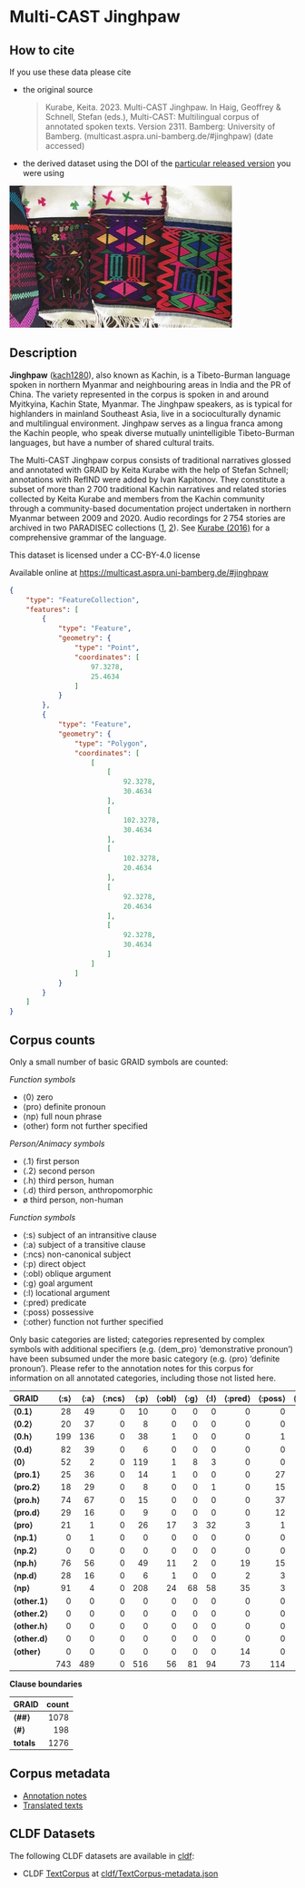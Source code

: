 # Multi-CAST Jinghpaw

## How to cite

If you use these data please cite
- the original source
  > Kurabe, Keita. 2023. Multi-CAST Jinghpaw. In Haig, Geoffrey & Schnell, Stefan (eds.), Multi-CAST: Multilingual corpus of annotated spoken texts. Version 2311. Bamberg: University of Bamberg. (multicast.aspra.uni-bamberg.de/#jinghpaw) (date accessed)
- the derived dataset using the DOI of the [particular released version](../../releases/) you were using

![](cldf/media/image.jpg)

## Description


**Jinghpaw** ([kach1280](https://glottolog.org/resource/languoid/id/kach1280)), also known as Kachin, is a Tibeto-Burman language spoken in northern Myanmar and neighbouring areas in India and the PR of China. The variety represented in the corpus is spoken in and around Myitkyina, Kachin State, Myanmar. The Jinghpaw speakers, as is typical for highlanders in mainland Southeast Asia, live in a socioculturally dynamic and multilingual environment. Jinghpaw serves as a lingua franca among the Kachin people, who speak diverse mutually unintelligible Tibeto-Burman languages, but have a number of shared cultural traits.

The Multi-CAST Jinghpaw corpus consists of traditional narratives glossed and annotated with GRAID by Keita Kurabe with the help of Stefan Schnell; annotations with RefIND were added by Ivan Kapitonov. They constitute a subset of more than 2 700 traditional Kachin narratives and related stories collected by Keita Kurabe and members from the Kachin community through a community-based documentation project undertaken in northern Myanmar between 2009 and 2020. Audio recordings for 2 754 stories are archived in two PARADISEC collections ([1](http://catalog.paradisec.org.au/collections/KK1), [2](http://catalog.paradisec.org.au/collections/KK2)). See [Kurabe (2016)](Source#cldf:kurabe2016) for a comprehensive grammar of the language.

This dataset is licensed under a CC-BY-4.0 license

Available online at https://multicast.aspra.uni-bamberg.de/#jinghpaw


```geojson
{
    "type": "FeatureCollection",
    "features": [
        {
            "type": "Feature",
            "geometry": {
                "type": "Point",
                "coordinates": [
                    97.3278,
                    25.4634
                ]
            }
        },
        {
            "type": "Feature",
            "geometry": {
                "type": "Polygon",
                "coordinates": [
                    [
                        [
                            92.3278,
                            30.4634
                        ],
                        [
                            102.3278,
                            30.4634
                        ],
                        [
                            102.3278,
                            20.4634
                        ],
                        [
                            92.3278,
                            20.4634
                        ],
                        [
                            92.3278,
                            30.4634
                        ]
                    ]
                ]
            }
        }
    ]
}
```



## Corpus counts

Only a small number of basic GRAID symbols are counted:

*Function symbols*
- ⟨0⟩ zero
- ⟨pro⟩ definite pronoun
- ⟨np⟩ full noun phrase
- ⟨other⟩ form not further specified

*Person/Animacy symbols*
- ⟨.1⟩ first person
- ⟨.2⟩ second person
- ⟨.h⟩ third person, human
- ⟨.d⟩ third person, anthropomorphic
- ø third person, non-human

*Function symbols*
- ⟨:s⟩ subject of an intransitive clause
- ⟨:a⟩ subject of a transitive clause
- ⟨:ncs⟩ non-canonical subject
- ⟨:p⟩ direct object
- ⟨:obl⟩ oblique argument
- ⟨:g⟩ goal argument
- ⟨:l⟩ locational argument
- ⟨:pred⟩ predicate
- ⟨:poss⟩ possessive
- ⟨:other⟩ function not further specified

Only basic categories are listed; categories represented by complex symbols with additional
specifiers (e.g. ⟨dem_pro⟩ ‘demonstrative pronoun’) have been subsumed under the more basic
category (e.g. ⟨pro⟩ ‘definite pronoun’). Please refer to the annotation notes for this corpus for
information on all annotated categories, including those not listed here.

| GRAID | ⟨:s⟩ | ⟨:a⟩ | ⟨:ncs⟩ | ⟨:p⟩ | ⟨:obl⟩ | ⟨:g⟩ | ⟨:l⟩ | ⟨:pred⟩ | ⟨:poss⟩ | ⟨:other⟩ | totals |
|:--------------|-------:|-------:|---------:|-------:|---------:|-------:|-------:|----------:|----------:|-----------:|---------:|
| **⟨0.1⟩** | 28 | 49 | 0 | 10 | 0 | 0 | 0 | 0 | 0 | 0 | 87 |
| **⟨0.2⟩** | 20 | 37 | 0 | 8 | 0 | 0 | 0 | 0 | 0 | 0 | 65 |
| **⟨0.h⟩** | 199 | 136 | 0 | 38 | 1 | 0 | 0 | 0 | 1 | 0 | 375 |
| **⟨0.d⟩** | 82 | 39 | 0 | 6 | 0 | 0 | 0 | 0 | 0 | 0 | 127 |
| **⟨0⟩** | 52 | 2 | 0 | 119 | 1 | 8 | 3 | 0 | 0 | 1 | 186 |
| **⟨pro.1⟩** | 25 | 36 | 0 | 14 | 1 | 0 | 0 | 0 | 27 | 0 | 103 |
| **⟨pro.2⟩** | 18 | 29 | 0 | 8 | 0 | 0 | 1 | 0 | 15 | 0 | 71 |
| **⟨pro.h⟩** | 74 | 67 | 0 | 15 | 0 | 0 | 0 | 0 | 37 | 0 | 193 |
| **⟨pro.d⟩** | 29 | 16 | 0 | 9 | 0 | 0 | 0 | 0 | 12 | 0 | 66 |
| **⟨pro⟩** | 21 | 1 | 0 | 26 | 17 | 3 | 32 | 3 | 1 | 61 | 165 |
| **⟨np.1⟩** | 0 | 1 | 0 | 0 | 0 | 0 | 0 | 0 | 0 | 0 | 1 |
| **⟨np.2⟩** | 0 | 0 | 0 | 0 | 0 | 0 | 0 | 0 | 0 | 0 | 0 |
| **⟨np.h⟩** | 76 | 56 | 0 | 49 | 11 | 2 | 0 | 19 | 15 | 3 | 231 |
| **⟨np.d⟩** | 28 | 16 | 0 | 6 | 1 | 0 | 0 | 2 | 3 | 1 | 57 |
| **⟨np⟩** | 91 | 4 | 0 | 208 | 24 | 68 | 58 | 35 | 3 | 149 | 640 |
| **⟨other.1⟩** | 0 | 0 | 0 | 0 | 0 | 0 | 0 | 0 | 0 | 0 | 0 |
| **⟨other.2⟩** | 0 | 0 | 0 | 0 | 0 | 0 | 0 | 0 | 0 | 0 | 0 |
| **⟨other.h⟩** | 0 | 0 | 0 | 0 | 0 | 0 | 0 | 0 | 0 | 0 | 0 |
| **⟨other.d⟩** | 0 | 0 | 0 | 0 | 0 | 0 | 0 | 0 | 0 | 0 | 0 |
| **⟨other⟩** | 0 | 0 | 0 | 0 | 0 | 0 | 0 | 14 | 0 | 0 | 14 |
| | 743 | 489 | 0 | 516 | 56 | 81 | 94 | 73 | 114 | 215 | 2381 |


**Clause boundaries**

| GRAID | count |
|:-----------|--------:|
| **⟨##⟩** | 1078 |
| **⟨#⟩** | 198 |
| **totals** | 1276 |



## Corpus metadata

- [Annotation notes](cldf/media/annotation-notes.pdf)
- [Translated texts](cldf/media/translated-texts.pdf)


## CLDF Datasets

The following CLDF datasets are available in [cldf](cldf):

- CLDF [TextCorpus](https://github.com/cldf/cldf/tree/master/modules/TextCorpus) at [cldf/TextCorpus-metadata.json](cldf/TextCorpus-metadata.json)